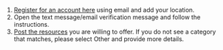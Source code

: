 1.	[Register for an account here](/register) using email and add your location.
2.	Open the text message/email verification message and follow the instructions.
3.	[Post the resources](/listings/create?type=offer) you are willing to offer. If you do not see a category that matches, please select Other and provide more details.